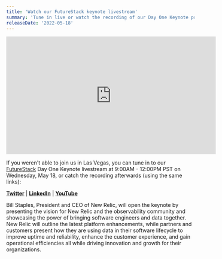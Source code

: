 ```yaml
---
title: 'Watch our FutureStack keynote livestream'
summary: 'Tune in live or watch the recording of our Day One Keynote presentation'
releaseDate: '2022-05-18'
---
```


<iframe width="560" height="315" src="https://www.youtube.com/embed/6D2zVrXtnNI" title="YouTube video player" frameborder="0" allow="accelerometer; autoplay; clipboard-write; encrypted-media; gyroscope; picture-in-picture" allowfullscreen></iframe>

If you weren't able to join us in Las Vegas, you can tune in to our [FutureStack](http://www.futurestack.com) Day One Keynote livestream at 9:00AM - 12:00PM PST on Wednesday, May 18, or catch the recording afterwards (using the same links):

[**Twitter**](https://twitter.com/i/broadcasts/1djxXPOORgjxZ) | [**LinkedIn**](https://www.linkedin.com/feed/update/urn:li:activity:6925118133213048832) | [**YouTube**](https://www.youtube.com/watch?v=6D2zVrXtnNI)

Bill Staples, President and CEO of New Relic, will open the keynote by presenting the vision for New Relic and the observability community and showcasing the power of bringing software engineers and data together. New Relic will outline the latest platform enhancements, while partners and customers present how they are using data in their software lifecycle to improve uptime and reliability, enhance the customer experience, and gain operational efficiencies all while driving innovation and growth for their organizations.